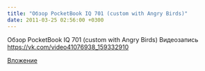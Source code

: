 ```yaml
---
title: "Обзор PocketBook IQ 701 (custom with Angry Birds)"
date: 2011-03-25 02:56:00 +0300
---
```


Обзор PocketBook IQ 701 (custom with Angry Birds)
Видеозапись
https://vk.com/video41076938_159332910

[Вложение](https://vk.com/video41076938_159332910)
